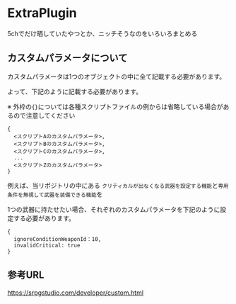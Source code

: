 # ExtraPlugin
5chでだけ晒していたやつとか、ニッチそうなのをいろいろまとめる

## カスタムパラメータについて
カスタムパラメータは1つのオブジェクトの中に全て記載する必要があります。

よって、下記のように記載する必要があります。 

※ 外枠の`{}`については各種スクリプトファイルの例からは省略している場合があるので注意してください
```
{
  <スクリプトAのカスタムパラメータ>,
  <スクリプトBのカスタムパラメータ>,
  <スクリプトCのカスタムパラメータ>,
  ...
  <スクリプトZのカスタムパラメータ>
}
```

例えば、当リポジトリの中にある
`クリティカルが出なくなる武器を設定する機能`と`専用条件を無視して武器を装備できる機能`を

1つの武器に持たせたい場合、それぞれのカスタムパラメータを下記のように設定する必要があります。
```
{
  ignoreConditionWeaponId：10,
  invalidCritical: true
}
```


## 参考URL
https://srpgstudio.com/developer/custom.html
